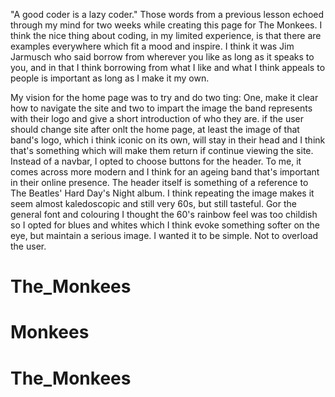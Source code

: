"A good coder is a lazy coder." Those words from a previous lesson echoed through my mind for two weeks
while creating this page for The Monkees. I think the nice thing about coding, 
in my limited experience, is that there are examples everywhere which fit a mood 
and inspire. I think it was Jim Jarmusch who said borrow from wherever you like 
as long as it speaks to you, and in that I think borrowing from what I like and what 
I think appeals to people is important as long as I make it my own. 


My vision for the home page was to try and do two ting: One, make it clear how to navigate
the site and two to impart the image the band represents with their logo and give a short 
introduction of who they are. if the user should change site after onlt the home page, at least the image of that band's 
logo, which i think iconic on its own, will stay in their head and I think that's something which 
will make them return if continue viewing the site.
Instead of a navbar, I opted to choose buttons for the header. To me, it comes across 
more modern and I think for an ageing band that's important in their online presence.
The header itself is something of a reference to The Beatles' Hard Day's Night album.
I think repeating the image makes it seem almost kaledoscopic and still very 60s, 
but still tasteful. Gor the general font and colouring I thought the 60's rainbow feel 
was too childish so I opted for blues and whites which I think evoke something softer 
on the eye, but maintain a serious image. I wanted it to be simple. Not to overload the user.

# The_Monkees
# Monkees
# The_Monkees

